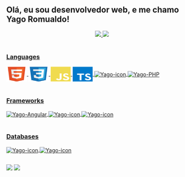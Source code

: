 ## Olá, eu sou desenvolvedor web, e me chamo Yago Romualdo!
<div align="center">
  <a href="https://github.com/yagoromualdo">
  <img height="190em" src="https://github-readme-stats.vercel.app/api?username=yagoromualdo&show_icons=true&theme=yeblu&include_all_commits=true&count_private=true"/>
  <img height="190em" src="https://github-readme-stats.vercel.app/api/top-langs/?username=yagoromualdo&layout=compact&langs_count=7&theme=yeblu"/>
</div>
<div style="display: inline_block"><br>
  <h3>Languages</h3>
  <img align="center" alt="Yago-HTML" height="40" width="54" src="https://raw.githubusercontent.com/devicons/devicon/master/icons/html5/html5-original.svg">
  <img align="center" alt="Yago-CSS" height="40" width="54" src="https://raw.githubusercontent.com/devicons/devicon/master/icons/css3/css3-original.svg">
  <img align="center" alt="Yago-Js" height="40" width="54" src="https://raw.githubusercontent.com/devicons/devicon/master/icons/javascript/javascript-plain.svg">
  <img align="center" alt="Yago-Ts" height="40" width="54" src="https://raw.githubusercontent.com/devicons/devicon/master/icons/typescript/typescript-plain.svg">
  <img align="center" alt="Yago-icon" height="40" width="54" src="https://cdn.jsdelivr.net/gh/devicons/devicon/icons/java/java-original.svg">
  <img align="center" alt="Yago-PHP" height="40" width="54" src="https://cdn.jsdelivr.net/gh/devicons/devicon/icons/php/php-plain.svg">
    <br><br>
  <h3>Frameworks</h3>
  <img align="center" alt="Yago-Angular" height="40" width="54" src="https://cdn.jsdelivr.net/gh/devicons/devicon/icons/angularjs/angularjs-plain.svg">
  <img align="center" alt="Yago-icon" height="40" width="54" src="https://cdn.jsdelivr.net/gh/devicons/devicon/icons/spring/spring-original.svg">
  <img align="center" alt="Yago-icon" height="40" width="54" src="https://cdn.worldvectorlogo.com/logos/laravel-2.svg">
    <br><br>
  <h3>Databases</h3>
  <img align="center" alt="Yago-icon" height="40" width="54" src="https://cdn.jsdelivr.net/gh/devicons/devicon/icons/mysql/mysql-original.svg">
  <img align="center" alt="Yago-icon" height="40" width="54" src="https://cdn.jsdelivr.net/gh/devicons/devicon/icons/postgresql/postgresql-original.svg">
</div>
  
  ##
 
<div> 
  <a href="https://www.instagram.com/yagoromualdo_/" target="_blank"><img src="https://img.shields.io/badge/-Instagram-%23E4405F?style=for-the-badge&logo=instagram&logoColor=white" target="_blank"></a>
  <a href="https://www.linkedin.com/in/yago-romualdo-a26363209/" target="_blank"><img src="https://img.shields.io/badge/-LinkedIn-%230077B5?style=for-the-badge&logo=linkedin&logoColor=white" target="_blank"></a> 
 
<!--   ![Snake animation](https://github.com/rafaballerini/rafaballerini/blob/output/github-contribution-grid-snake.svg) -->
 
</div>
